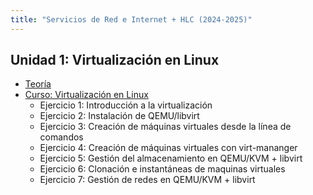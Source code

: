 ```yaml
---
title: "Servicios de Red e Internet + HLC (2024-2025)"
---
```


<!--
## Unidad 9: Clúster de alta disponibilidad

* [Teoría](pdf/clusterHA.pdf)
* [Escenarios de HA con pacemaker y corosync](https://github.com/josedom24/escenarios-HA)
    * [Escenario 1: Balanceo de carga por DNS](https://github.com/josedom24/escenarios-HA/tree/master/01-Balanceo-DNS)
    * [Escenario 2: Balanceo de carga por DNS con nombre virtuales](https://github.com/josedom24/escenarios-HA/tree/master/02-Balanceo-DNS-Delegado)
    * [Escenario 3: Balanceo de carga con HAProxy](https://github.com/josedom24/escenarios-HA/tree/master/03-Balanceo-HAProxy)
    * [Escenario 4: HA con pacemaker y corosync. IP Failover](https://github.com/josedom24/escenarios-HA/tree/master/04-HA-IPFailover)
    * [Escenario 5: HA con pacemaker y corosync. IP Failover + Apache2](https://github.com/josedom24/escenarios-HA/tree/master/05-HA-IPFailover-Apache2)
    * [Escenario 6: HA con pacemaker y corosync. IP Failover + Apache2 + DRBD](https://github.com/josedom24/escenarios-HA/tree/master/06-HA-IPFailover-Apache2%2BDRBD)
    * [Escenario 7: HA con pacemaker y corosync. IP Failover + Apache2 + RDBD + GFS2 (Activo-Activo)](https://github.com/josedom24/escenarios-HA/tree/master/07-HA-IPFailover-Apache2%2BDRBD%2BGFS2)
* [Introducción a los cluster de HA con Galera MariaDB](https://www.josedomingo.org/pledin/2022/02/galera-mariadb/)
* [Práctica: Clúster de Alta Disponibilidad](9_clusterha/practica.html)




## Unidad 9: Almacenamiento

* [Teoría](https://github.com/josedom24/presentaciones/raw/main/servicios/almacenamiento.pdf)
* [Introducción al sistema de ficheros btrfs](9_almacenamiento/btrfs.html)
* [Introducción a iSCSI](9_almacenamiento/iscsi.html)
* [Introducción a DRBD](9_almacenamiento/drbd.html)
* [Introducción a GlusterFS](https://github.com/josedom24/taller_glusterfs)
	* [Taller 1: Introducción a iSCSI](9_almacenamiento/taller1.html)
	* [Taller 2: Creación de un cluster DRBD + OCFS2](9_almacenamiento/taller2.html)


	

	


## Unidad 8: Kubernetes

* [Teoría](https://github.com/josedom24/presentaciones/raw/main/servicios/kubernetes.pdf)
* [Curso Kubernetes](https://github.com/josedom24/curso_kubernetes_ies)
	* [Ejercicio 1: Instalación y configuración de minikube y kubectl](8_k8s/ejercicio1.html)
	* [Ejercicio 2: Trabajando con un Pod multicontenedor (**VOLUNTARIO**)](8_k8s/ejercicio2.html)
	* [Taller 1: Trabajando con Pods](8_k8s/taller1.html)
	* [Taller 2: Trabajando con ReplicaSet](8_k8s/taller2.html)
	* [Taller 3: Trabajando con Deployments](8_k8s/taller3.html)
	* [Taller 4: Trabajando con Services](8_k8s/taller4.html)
	* [Taller 5: Despliegues parametrizados](8_k8s/taller5.html)
	* [Taller 6: Almacenamiento en Kubernetes](8_k8s/taller6.html)
	* [Taller 7: Instalación de un CMS con Helm](8_k8s/taller7.html)
* [Práctica: Kubernetes](8_k8s/practica.html)

## Unidad 7: Servidor de correo electrónico

* [Teoría](pdf/correo.pdf)
* [Resumen: Servidor de correos](7_correo/resumen.html)
* [Curso Correo Electrónico](https://github.com/josedom24/curso_correo_electronico_ies)
	* [Taller 1: Servidor de correo en los servidores de clase](7_correo/taller1.html)
* [Práctica: Instalación y configuración de un servidor de correos en el VPS](7_correo/practica.html)

## Unidad 6: Protocolo DNS

* [Teoría](pdf/dns.pdf)
* [Servidor DNS bind9](pdf/bind9.pdf)
	* [Taller 1: Instalación y configuración del servidor bind9 en nuestra red local](6_dns/taller1.html)
	* [Taller 2: Instalación y configuración de un servidor DNS esclavo](6_dns/taller2.html)
	* [Taller 3: Delegación de subdominios con bind9](6_dns/taller3.html)
* [Práctica: Servidores Web, Base de Datos y DNS en nuestros escenario de OpenStack](6_dns/practica.html)


## Unidad 5: Cloud Computing IaaS. OpenStack 

* [Teoría](pdf/cloudcomputing.pdf)
* [Curso OpenStack](https://github.com/josedom24/curso_openstack_ies)
	* [Taller 1: Trabajo con instancias en OpenStack](5_iaas/taller1.html)
	* [Taller 2: Gestión del almacenamiento en OpenStack](5_iaas/taller2.html)
	* [Taller 3: Gestión de redes en OpenStack](5_iaas/taller3.html)
* [Teoría: Contenedores en instancias de OpenStack](https://www.josedomingo.org/pledin/2022/12/contenedores-instancias-openstack/)
* [Práctica: Escenario en OpenStack](5_iaas/practica.html)


## Unidad 4: Protocolo HTTP

* [Teoría](pdf/http.pdf)
	* [Ejercicio 1: Peticiones HTTP](4_http/ejercicio1.html)
* [Teoría: Configuración básica de Apache2](4_http/apache2.html)
	* [Taller 1: Configuración del servidor web Apache2](4_http/taller1.html)
	* [Taller 2: Instalación de phpmyadmin](4_http/taller2.html)
* [Teoría: Introducción a proxy inverso](4_http/proxy_inverso.html)
	* [Taller 3: Introducción a proxy inverso](4_http/taller3.html)
* [Teoría: Introducción al balanceo de carga con HAProxy](4_http/haproxy.html)
	* [Taller 4: HAproxy como balanceador de carga](4_http/taller4.html)
* [Práctica: Instalación de nginx con PHP](4_http/practica.html)

## Unidad 3: Infraestructura como código
	
* [Teoría](pdf/iac.pdf)
	* [Taller 1: Ansible - Playbook sencillo](3_iac/taller1.html)
	* [Taller 2: Ansible - Playbook con roles](3_iac/taller2.html)
* [Teoría: Introducción al uso de vagrant + libvirt + QEMU/KVM](https://www.josedomingo.org/pledin/2021/09/introduccion-vagrant-libvirt/)
	* [Taller 3: Vagrant - Creación de una máquina virtual](3_iac/taller3.html)
* [Teoría: Presentación - Configuración de redes en KVM y en Vagrant](pdf/redes_kvm_vagrant.pdf)
	* [Taller 4: Vagrant - Creación de escenarios](3_iac/taller4.html)
	* [Taller 5: Vagrant + Ansible](3_iac/taller5.html)
* [Práctica: Creación y configuración de un servidor LAMP](3_iac/practica.html)

## Unidad 2: Protocolo DHCP

* [Teoría](pdf/dhcp.pdf)
	* [Taller 0: Configuración del cliente VPN](2_dhcp/taller0.html)
	* [Taller 1: Instalación y configuración del servidor DHCP](2_dhcp/taller1.html)
	* [Taller 2: Funcionamiento del servidor DHCP](2_dhcp/taller2.html)
* [Práctica: Virtualización en Linux y servidor DHCP (Parte 2)](2_dhcp/practica.html)

-->

## Unidad 1: Virtualización en Linux

* [Teoría](pdf/virtualizacion.pdf)
* [Curso: Virtualización en Linux](https://github.com/josedom24/curso_virtualizacion_linux)
	* Ejercicio 1: Introducción a la virtualización
	* Ejercicio 2: Instalación de QEMU/libvirt
	* Ejercicio 3: Creación de máquinas virtuales desde la línea de comandos
	* Ejercicio 4: Creación de máquinas virtuales con virt-mananger
	* Ejercicio 5: Gestión del almacenamiento en QEMU/KVM + libvirt
	* Ejercicio 6: Clonación e instantáneas de maquinas virtuales
	* Ejercicio 7: Gestión de redes en QEMU/KVM + libvirt
	
	
	
	
<!--
	* [Ejercicio 1: Instalación de QEMU/libvirt. Conexión local y remota](1_virtualizacion/ejercicio1.html)
    * [Ejercicio 2: Creación de máquinas virtuales desde la línea de comandos](1_virtualizacion/ejercicio2.html)
	* [Ejercicio 3: Creación de máquinas virtuales con virt-manager](1_virtualizacion/ejercicio3.html)
    * [Taller 1: Gestión del almacenamiento en QEMU/KVM + libvirt](1_virtualizacion/taller1.html)
	* [Taller 2: Gestión de pool de almacenamiento lógico en KVM/libvirt](1_virtualizacion/taller2.html)
    * [Taller 3: Clonación e instantáneas de maquinas virtuales](1_virtualizacion/taller3.html)
	* [Taller 4: Gestión de redes en QEMU/KVM + libvirt](1_virtualizacion/taller4.html)
    * [Taller 5: Trabajando con contenedores LXC](1_virtualizacion/taller5.html)
* [Práctica: Virtualización en Linux y servidor DHCP (Parte 1)](1_virtualizacion/practica.html)
-->